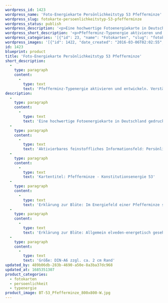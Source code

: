 ```yaml
---
wordpress_id: 1423
wordpress_name: 'Foto-Energiekarte Persönlichkeitstyp 53 Pfefferminze'
wordpress_slug: fotokarte-persoenlichkeitstyp-53-pfefferminze
wordpress_status: publish
wordpress_description: '<p>Eine hochwertige Fotoenergiekarte in Deutschland gedruckt und in Handarbeit laminiert.  Sie ist in Postkartengröße (DIN-A6) gut zu transportieren und kann auch auf den Körper aufgelegt werden.</p><p>Aktivierbares feinstoffliches Informationsfeld: Persönlichkeitsenergie eines Pfefferminze-Typs: Leicht, mental, ausgleichend, freundlich. Entwicklung der Charakteristika dieses Persönlichkeitstyps. Stärkung der entsprechenden Persönlichkeit mit ihrer besonderen Energiequalität. Ausgleich und Veränderung ungünstiger Zustände innerhalb einer Person, die aufgrund dieser Konstitution entstanden sind. Annahme und Verständnis für einen Menschen mit dieser Persönlichkeitsenergie. Eine Stärkung der eigenen Persönlichkeitsenergie sowie die Beschäftigung mit der Energie anderer Persönlichkeiten kann insgesamt das eigene Selbstbewusstsein stärken.<br />Kartentitel: Pfefferminze - Konstitutionsenergie 53</p><p>Erklärung zur Blüte: Im Energiefeld einer Pfefferminze sind in besonderem Maße unter anderem energetisch vorhanden: Frische, Humor, Ausgeglichenheit.</p><p>Erklärung zur Blüte: Allgemein elveden-energetisch gesehen steht eine Pfefferminze unter anderem für "Kluge Verhaltensweisen, Gezügeltheit, geistige Fähigkeiten".<br />Größe: DIN-A6 zzgl. ca. 2 cm Rand<br />Andere Formate sind individuell für Sie innerhalb weniger Tage herstellbar. Bitte kontaktieren Sie uns hierfür unter <a href="mailto:info@elvedenverlag.de">info@elvedenverlag.de</a>.</p><p>Anwendungshinweise</p>'
wordpress_short_description: '<p>Pfefferminz-Typenergie aktivieren und entwickeln. Verständnis für diese Typenergie gewinnen (&#8222;leicht, mental, ausgleichend, freundlich&#8220;)<br /><em>Hinweis: Das Wasserzeichen „Elveden Verlag Energiebild“ wird nicht mit gedruckt</em></p>'
wordpress_categories: '[{"id": 23, "name": "Fotokarten", "slug": "fotokarten"}, {"id": 37, "name": "Pers\u00f6nlichkeit", "slug": "persoenlichkeit"}, {"id": 90, "name": "Typenergie", "slug": "typenergie"}]'
wordpress_images: '[{"id": 1422, "date_created": "2016-03-06T02:02:55", "date_created_gmt": "2016-03-06T00:02:55", "date_modified": "2016-03-06T02:02:55", "date_modified_gmt": "2016-03-06T00:02:55", "src": "https://my.feenbaum.de/wp-content/uploads/2016/03/BT-53_Pfefferminze_800x800-W.jpg", "name": "BT-53_Pfefferminze_800x800-W", "alt": ""}]'
id: 1423
blueprint: product
title: 'Foto-Energiekarte Persönlichkeitstyp 53 Pfefferminze'
short_description:
  -
    type: paragraph
    content:
      -
        type: text
        text: 'Pfefferminz-Typenergie aktivieren und entwickeln. Verständnis für diese Typenergie gewinnen (''leicht, mental, ausgleichend, freundlich'')'
description:
  -
    type: paragraph
    content:
      -
        type: text
        text: 'Eine hochwertige Fotoenergiekarte in Deutschland gedruckt und in Handarbeit laminiert.  Sie ist in Postkartengröße (DIN-A6) gut zu transportieren und kann auch auf den Körper aufgelegt werden.'
  -
    type: paragraph
    content:
      -
        type: text
        text: 'Aktivierbares feinstoffliches Informationsfeld: Persönlichkeitsenergie eines Pfefferminze-Typs: Leicht, mental, ausgleichend, freundlich. Entwicklung der Charakteristika dieses Persönlichkeitstyps. Stärkung der entsprechenden Persönlichkeit mit ihrer besonderen Energiequalität. Ausgleich und Veränderung ungünstiger Zustände innerhalb einer Person, die aufgrund dieser Konstitution entstanden sind. Annahme und Verständnis für einen Menschen mit dieser Persönlichkeitsenergie. Eine Stärkung der eigenen Persönlichkeitsenergie sowie die Beschäftigung mit der Energie anderer Persönlichkeiten kann insgesamt das eigene Selbstbewusstsein stärken.'
  -
    type: paragraph
    content:
      -
        type: text
        text: 'Kartentitel: Pfefferminze - Konstitutionsenergie 53'
  -
    type: paragraph
    content:
      -
        type: text
        text: 'Erklärung zur Blüte: Im Energiefeld einer Pfefferminze sind in besonderem Maße unter anderem energetisch vorhanden: Frische, Humor, Ausgeglichenheit.'
  -
    type: paragraph
    content:
      -
        type: text
        text: 'Erklärung zur Blüte: Allgemein elveden-energetisch gesehen steht eine Pfefferminze unter anderem für "Kluge Verhaltensweisen, Gezügeltheit, geistige Fähigkeiten".'
  -
    type: paragraph
    content:
      -
        type: text
        text: 'Größe: DIN-A6 zzgl. ca. 2 cm Rand'
updated_by: 489b06db-283b-4690-a50e-8a3ba37dc968
updated_at: 1685351307
product_categories:
  - fotokarten
  - persoenlichkeit
  - typenergie
product_image: BT-53_Pfefferminze_800x800-W.jpg
---
```

